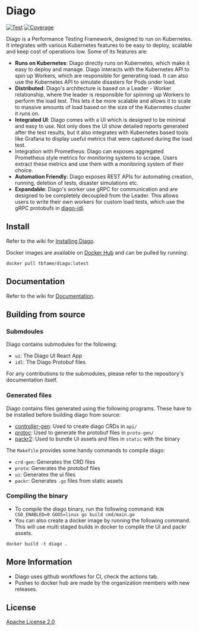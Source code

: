 # Diago
[![Test](https://github.com/t-bfame/diago/actions/workflows/test.yml/badge.svg)](https://github.com/t-bfame/diago/actions/workflows/test.yml)
[![Coverage](https://codecov.io/gh/t-bfame/diago/branch/dev/graph/badge.svg)](https://codecov.io/gh/t-bfame/diago)


Diago is a Performance Testing Framework, designed to run on Kubernetes. It integrates with various Kubernetes features to be easy to deploy, scalable and keep cost of operations low. Some of its features are:
- **Runs on Kubernetes**: Diago directly runs on Kubernetes, which make it easy to deploy and manage. Diago interacts with the Kubernetes API to spin up Workers, which are responsible for generating load. It can also use the Kubernetes API to simulate disasters for Pods under load.
- **Distributed**: Diago's architecture is based on a Leader - Worker relationship, where the leader is responsible for spinning up Workers to perform the load test. This lets it be more scalable and allows it to scale to massive amounts of load based on the size of the Kubernetes cluster it runs on.
- **Integrated UI**: Diago comes with a UI which is designed to be minimal and easy to use. Not only does the UI show detailed reports generated after the test results, but it also integrates with Kubernetes based tools like Grafana to display useful metrics that were captured during the load test.
- Integration with Prometheus: Diago can exposes aggregated Prometheus style metrics for monitoring systems to scrape. Users extract these metrics and use them with a monitoring system of their choice.
- **Automation Friendly**: Diago exposes REST APIs for automating creation, running, deletion of tests, disaster simulations etc.
- **Expandable**: Diago's worker use gRPC for communication and are designed to be completely decoupled from the Leader. This allows users to write their own workers for custom load tests, which use the gRPC protobufs in [diago-idl](https://github.com/t-bfame/diago-idl).

## Install 
Refer to the wiki for [Installing Diago](https://github.com/t-bfame/diago/wiki/Installation).

Docker images are available on [Docker Hub](https://hub.docker.com/repository/docker/tbfame/diago) and can be pulled by running:
```
docker pull tbfame/diago:latest
```
## Documentation
Refer to the wiki for [Documentation](https://github.com/t-bfame/diago/wiki).


## Building from source

### Submdoules
Diago contains submodules for the following:
- `ui`: The Diago UI React App
- `idl`: The Diago Protobuf files

For any contributions to the submodules, please refer to the repository's documentation itself.

### Generated files
Diago contains files generated using the following programs. These have to be installed before building diago from source:
- [controller-gen](https://book.kubebuilder.io/reference/controller-gen.html): Used to create diago CRDs in `api/`
- [protoc](https://developers.google.com/protocol-buffers/docs/gotutorial#compiling-your-protocol-buffers): Used to generate the protobuf files in `proto-gen/`
- [packr2](https://github.com/gobuffalo/packr/tree/master/v2): Used to bundle UI assets and files in `static` with the binary

The `Makefile` provides some handy commands to compile diago:
- `crd-gen`: Generates the CRD files
- `proto`: Generates the protobuf files
- `ui`: Generates the ui files
- `packr`: Generates `.go` files from static assets

### Compiling the binary
- To compile the diago binary, run the following command:
```RUN CGO_ENABLED=0 GOOS=linux go build cmd/main.go```
- You can also create a docker image by running the following command. This will use multi staged builds in docker to compile the UI and packr assets.
```
docker build -t diago .
```

## More Information
- Diago uses github workflows for CI, check the actions tab.
- Pushes to docker hub are made by the organization members with new releases.

## License
[Apache License 2.0](https://github.com/t-bfame/diago/blob/main/LICENSE)

